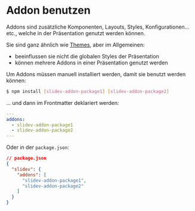 # Addon benutzen

Addons sind zusätzliche Komponenten, Layouts, Styles, Konfigurationen... etc., welche in der Präsentation genutzt werden können.

Sie sind ganz ähnlich wie [Themes](/themes/use), aber im Allgemeinen:

* beeinflussen sie nicht die globalen Styles der Präsentation
* können mehrere Addons in einer Präsentation genutzt werden

Um Addons müssen manuell installiert werden, damit sie benutzt werden können:

```bash
$ npm install [slidev-addon-package1] [slidev-addon-package2]
```

... und dann im Frontmatter deklariert werden:

```yaml
---
addons:
  - slidev-addon-package1
  - slidev-addon-package2
---
```

Oder in der `package.json`:

```json
// package.json
{
  "slidev": {
    "addons": [
      "slidev-addon-package1",
      "slidev-addon-package2"
    ]
  }
}
```
